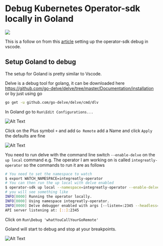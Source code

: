 
# Debug Kubernetes Operator-sdk locally in Goland

![](https://thepracticaldev.s3.amazonaws.com/i/4n0nt3dyb3k20u8h7d7x.png)



This is a follow on from this [article](https://austincunningham.ddns.net/2019/operatorvscode) setting up the operator-sdk debug in vscode. 

## Setup Goland to debug

The setup for Goland is pretty similar to Vscode.

Delve is a debug tool for golang, it can be downloaded here https://github.com/go-delve/delve/tree/master/Documentation/installation or by just using go
```bash
go get -u github.com/go-delve/delve/cmd/dlv 
```


In Goland go to `Run\Edit Configurations...`

![Alt Text](https://thepracticaldev.s3.amazonaws.com/i/qf038nul6d8l4pe9yxze.png)

Click on the Plus symbol `+` and add `Go Remote` add a Name and click `Apply` the defaults are fine

![Alt Text](https://thepracticaldev.s3.amazonaws.com/i/m7bjl80enlwc2kyz54zf.png)

You need to run delve with the command line switch `--enable-delve` on the `up local` command
e.g. The operator I am working on is called `integreatly-operator` so the commands to run it are as follows
```bash
# You need to set the namespace to watch 
$ export WATCH_NAMESPACE=integreatly-operator
# You can then run the up local with delve enabled
$ operator-sdk up local --namespace=integreatly-operator --enable-delve
# you will see something like
INFO[0000] Running the operator locally.                
INFO[0000] Using namespace integreatly-operator.        
INFO[0000] Delve debugger enabled with args [--listen=:2345 --headless=true --api-version=2 exec build/_output/bin/integreatly-operator-local --] 
API server listening at: [::]:2345
```
Click on `Run\Debug 'whatYouCallYourGoRemote'`
 

Goland will start to debug and stop at your breakpoints.

![Alt Text](https://thepracticaldev.s3.amazonaws.com/i/nvstfw858uifuqw2i7uv.gif)